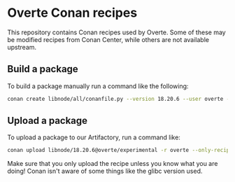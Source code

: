 # Overte Conan recipes
This repository contains Conan recipes used by Overte.
Some of these may be modified recipes from Conan Center, while others are not available upstream.

## Build a package
To build a package manually run a command like the following:
```bash
conan create libnode/all/conanfile.py --version 18.20.6 --user overte --channel experimental -b missing
```

## Upload a package
To upload a package to our Artifactory, run a command like:
```bash
conan upload libnode/18.20.6@overte/experimental -r overte --only-recipe
```
Make sure that you only upload the recipe unless you know what you are doing!
Conan isn't aware of some things like the glibc version used.
